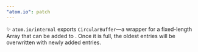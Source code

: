 ```yaml
---
"atom.io": patch
---
```


✨ `atom.io/internal` exports `CircularBuffer`—a wrapper for a fixed-length Array that can be added to . Once it is full, the oldest entries will be overwritten with newly added entries.
